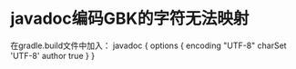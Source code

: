 javadoc编码GBK的字符无法映射
===============

在gradle.build文件中加入：
javadoc {
    options {
        encoding "UTF-8"
        charSet 'UTF-8'
        author true
    }
}